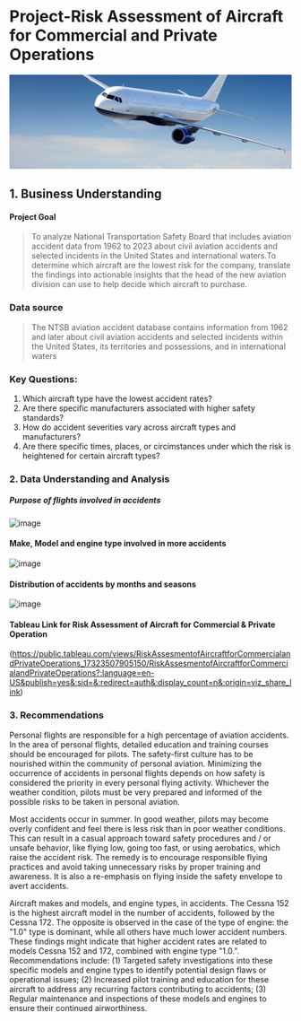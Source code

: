# Project-Risk Assessment of Aircraft for Commercial and Private Operations
![image](https://github.com/JoelKy-coder/Phase-1-Project-/blob/main/cropped.3_to_1.jpg)
## 1. Business Understanding
#### Project Goal
>To analyze National Transportation Safety Board that includes aviation accident data from 1962 to 2023 about civil aviation accidents and selected incidents in the United States and international waters.To determine which aircraft are the lowest risk for the company, translate the findings into actionable insights that the head of the new aviation division can use to help decide which aircraft to purchase.
### Data source
>The NTSB aviation accident database contains information from 1962 and later about civil aviation accidents and selected incidents within the United States, its territories and possessions, and in international waters
### Key Questions:
1. Which aircraft type have the lowest accident rates?
2. Are there specific manufacturers associated with higher safety standards?
3. How do accident severities vary across aircraft types and manufacturers?
4. Are there specific times, places, or circimstances under which the risk is heightened for certain aircraft types?
### 2. Data Understanding and Analysis
##### Purpose of flights involved in accidents
![image](https://github.com/user-attachments/assets/006ec843-c171-4b53-83b6-f4bbbbe7cc43)
#### Make, Model and engine type involved in more accidents
![image](https://github.com/user-attachments/assets/fa11c320-66e1-4bcc-9af6-82fef57a8389)
#### Distribution of accidents by months and seasons
![image](https://github.com/user-attachments/assets/bb35474f-30b0-4880-bc99-9479b1d47663)
#### Tableau Link for Risk Assessment of Aircraft for Commercial & Private Operation
(https://public.tableau.com/views/RiskAssesmentofAircraftforCommercialandPrivateOperations_17323507905150/RiskAssesmentofAircraftforCommercialandPrivateOperations?:language=en-US&publish=yes&:sid=&:redirect=auth&:display_count=n&:origin=viz_share_link)
### 3. Recommendations
Personal flights are responsible for a high percentage of aviation accidents. In the area of personal flights, detailed education and training courses should be encouraged for pilots. The safety-first culture has to be nourished within the community of personal aviation. Minimizing the occurrence of accidents in personal flights depends on how safety is considered the priority in every personal flying activity. Whichever the weather condition, pilots must be very prepared and informed of the possible risks to be taken in personal aviation.

Most accidents occur in summer. In good weather, pilots may become overly confident and feel there is less risk than in poor weather conditions. This can result in a casual approach toward safety procedures and / or unsafe behavior, like flying low, going too fast, or using aerobatics, which raise the accident risk. The remedy is to encourage responsible flying practices and avoid taking unnecessary risks by proper training and awareness. It is also a re-emphasis on flying inside the safety envelope to avert accidents.

Aircraft makes and models, and engine types, in accidents. The Cessna 152 is the highest aircraft model in the number of accidents, followed by the Cessna 172. The opposite is observed in the case of the type of engine: the "1.0" type is dominant, while all others have much lower accident numbers. These findings might indicate that higher accident rates are related to models Cessna 152 and 172, combined with engine type "1.0.". Recommendations include: (1) Targeted safety investigations into these specific models and engine types to identify potential design flaws or operational issues; (2) Increased pilot training and education for these aircraft to address any recurring factors contributing to accidents; (3) Regular maintenance and inspections of these models and engines to ensure their continued airworthiness.
